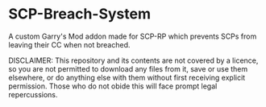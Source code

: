 # SCP-Breach-System
A custom Garry's Mod addon made for SCP-RP which prevents SCPs from leaving their CC when not breached.

DISCLAIMER:
This repository and its contents are not covered by a licence, so you are not permitted to download any files from it, save or use them elsewhere, or do anything else with them without first receiving explicit permission. Those who do not obide this will face prompt legal repercussions.
